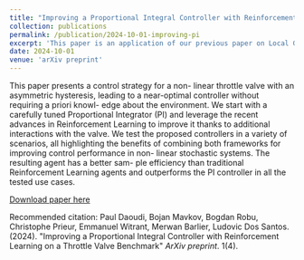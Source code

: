 ```yaml
---
title: "Improving a Proportional Integral Controller with Reinforcement Learning on a Throttle Valve Benchmark"
collection: publications
permalink: /publication/2024-10-01-improving-pi
excerpt: 'This paper is an application of our previous paper on Local Guides to a Throttle Valve benchmark.'
date: 2024-10-01
venue: 'arXiv preprint'
---
```


This paper presents a control strategy for a non- linear throttle valve with an asymmetric hysteresis, leading to a near-optimal controller without requiring a priori knowl- edge about the environment. We start with a carefully tuned Proportional Integrator (PI) and leverage the recent advances in Reinforcement Learning to improve it thanks to additional interactions with the valve. We test the proposed controllers in a variety of scenarios, all highlighting the benefits of combining both frameworks for improving control performance in non- linear stochastic systems. The resulting agent has a better sam- ple efficiency than traditional Reinforcement Learning agents and outperforms the PI controller in all the tested use cases.

[Download paper here](http://pauldaoudi.github.io/files/RL_Throttle_Valve.pdf)

Recommended citation: Paul Daoudi, Bojan Mavkov, Bogdan Robu, Christophe Prieur, Emmanuel Witrant, Merwan Barlier, Ludovic Dos Santos. (2024). "Improving a Proportional Integral Controller with Reinforcement Learning on a Throttle Valve Benchmark" <i>ArXiv preprint</i>. 1(4).
